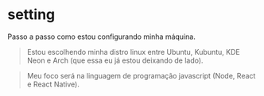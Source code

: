# setting
Passo a passo como estou configurando minha máquina.

> Estou escolhendo minha distro linux entre Ubuntu, Kubuntu, KDE Neon e Arch (que essa eu já estou deixando de lado).

> Meu foco será na linguagem de programação javascript (Node, React e React Native).
